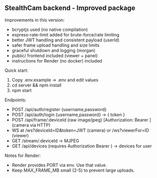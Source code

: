 StealthCam backend - Improved package
------------------------------------

Improvements in this version:
- bcryptjs used (no native compilation)
- express-rate-limit added for brute-force/rate limiting
- better JWT handling and consistent payload (userId)
- safer frame upload handling and size limits
- graceful shutdown and logging (morgan)
- public/ frontend included (viewer + panel)
- instructions for Render (no docker) included

Quick start:
1. Copy .env.example -> .env and edit values
2. cd server && npm install
3. npm start

Endpoints:
- POST /api/auth/register {username,password}
- POST /api/auth/login {username,password} -> { token }
- POST /api/frame/:deviceId (raw image/jpeg) [Authorization: Bearer <token>] (camera via HTTP)
- WS at /ws?deviceId=ID&token=JWT  (camera) or /ws?viewerFor=ID (viewer)
- GET /stream/:deviceId -> MJPEG
- GET /api/devices (requires Authorization Bearer <token>) -> devices for user

Notes for Render:
- Render provides PORT via env. Use that value.
- Keep MAX_FRAME_MB small (2-5) to prevent large uploads.
